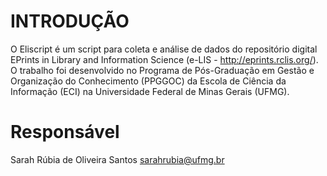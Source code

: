 # INTRODUÇÃO

O Eliscript é um script para coleta e análise de dados do repositório digital EPrints in Library and Information Science (e-LIS - http://eprints.rclis.org/). O trabalho foi desenvolvido no Programa de Pós-Graduação em Gestão e Organização do Conhecimento (PPGGOC) da Escola de Ciência da Informação (ECI) na Universidade Federal de Minas Gerais (UFMG).

# Responsável
Sarah Rúbia de Oliveira Santos <sarahrubia@ufmg.br>